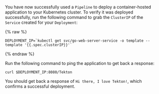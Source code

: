 You have now successfully used a `Pipeline` to deploy a container-hosted application
to your Kubernetes cluster. To verify it was deployed successfully, run the following 
command to grab the `ClusterIP` of the `Service` created for your `Deployment`:

{% raw %}
```execute-1
DEPLOYMENT_IP=`kubectl get svc/go-web-server-service -o template --template '{{.spec.clusterIP}}'`
```
{% endraw %}

Run the following command to ping the application to get back a response:

```execute-1
curl $DEPLOYMENT_IP:8080/Tekton
```

You should get back a response of `Hi there, I love Tekton!`, which confirms a successful deployment.